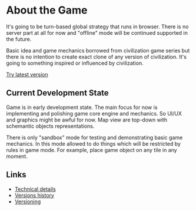 # About the Game

It's going to be turn-based global strategy that runs in browser. There is no server part at all for now and "offline" mode will be continued supported in the future.

Basic idea and game mechanics borrowed from civilization game series but there is no intention to create exact clone of any version of civilization. It's going to something inspired or influenced by civilization.

[Try latest version](v0.5.3)

## Current Development State

Game is in early development state. The main focus for now is implementing and polishing game core engine and mechanics. So UI/UX and graphics might be awful for now. Map view are top-down with schemantic objects representations.

There is only "sandbox" mode for testing and demonstrating basic game mechanics. In this mode allowed to do things which will be restricted by rules in game mode. For example, place game object on any tile in any moment.

## Links

* [Technical details](technical-details.md)
* [Versions history](versions-history.md)
* [Versioning](versioning.md)
